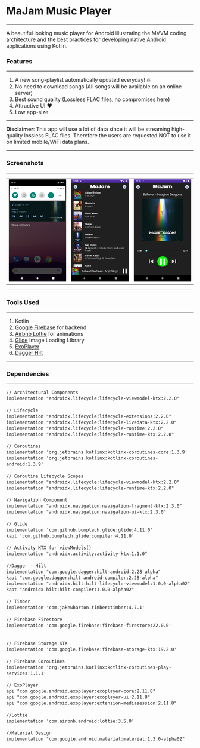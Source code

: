 # MaJam Music Player
------------
A beautiful looking music player for Android illustrating the MVVM coding architecture and the best practices for developing native Android applications using Kotlin.

### Features 

------------

1. A new song-playlist automatically updated everyday! :fire:
2. No need to download songs (All songs will be available on an online server)
3. Best sound quality (Lossless FLAC files, no compromises here)
4. Attractive UI :heart:
5. Low app-size

------------

**Disclaimer**: This app will use a lot of data since it will be streaming high-quality lossless FLAC files. Therefore the users are requested NOT to use it on limited mobile/WiFi data plans.

------------

### Screenshots

------------

| | | |
|:-------------------------:|:-------------------------:|:-------------------------:|
|<img width="1604" alt="screen shot 2017-08-07 at 12 18 15 pm" src="https://github.com/shubhamsinghshubham777/MaJam/blob/master/Screenshots/ForegroundService.png"> |  <img width="1604" alt="screen shot 2017-08-07 at 12 18 15 pm" src="https://github.com/shubhamsinghshubham777/MaJam/blob/master/Screenshots/HomeFragment.png">|<img width="1604" alt="screen shot 2017-08-07 at 12 18 15 pm" src="https://github.com/shubhamsinghshubham777/MaJam/blob/master/Screenshots/SongFragment.png">|

------------

### Tools Used

------------
1. Kotlin
2. [Google Firebase](https://firebase.google.com/ "Google Firebase") for backend
3. [Airbnb Lottie](https://airbnb.io/lottie/#/ "Airbnb Lottie") for animations
4. [Glide](https://github.com/bumptech/glide "Glide Image Loading Library") Image Loading Library
5. [ExoPlayer](https://github.com/google/ExoPlayer "Google ExoPlayer")
6. [Dagger Hilt](https://dagger.dev/hilt/ "Dagger Hilt")
------------

### Dependencies

------------
    // Architectural Components
    implementation "androidx.lifecycle:lifecycle-viewmodel-ktx:2.2.0"

    // Lifecycle
    implementation "androidx.lifecycle:lifecycle-extensions:2.2.0"
    implementation "androidx.lifecycle:lifecycle-livedata-ktx:2.2.0"
    implementation "androidx.lifecycle:lifecycle-runtime:2.2.0"
    implementation "androidx.lifecycle:lifecycle-runtime-ktx:2.2.0"

    // Coroutines
    implementation 'org.jetbrains.kotlinx:kotlinx-coroutines-core:1.3.9'
    implementation 'org.jetbrains.kotlinx:kotlinx-coroutines-android:1.3.9'

    // Coroutine Lifecycle Scopes
    implementation "androidx.lifecycle:lifecycle-viewmodel-ktx:2.2.0"
    implementation "androidx.lifecycle:lifecycle-runtime-ktx:2.2.0"

    // Navigation Component
    implementation "androidx.navigation:navigation-fragment-ktx:2.3.0"
    implementation "androidx.navigation:navigation-ui-ktx:2.3.0"

    // Glide
    implementation 'com.github.bumptech.glide:glide:4.11.0'
    kapt 'com.github.bumptech.glide:compiler:4.11.0'

    // Activity KTX for viewModels()
    implementation "androidx.activity:activity-ktx:1.1.0"

    //Dagger - Hilt
    implementation "com.google.dagger:hilt-android:2.28-alpha"
    kapt "com.google.dagger:hilt-android-compiler:2.28-alpha"
    implementation "androidx.hilt:hilt-lifecycle-viewmodel:1.0.0-alpha02"
    kapt "androidx.hilt:hilt-compiler:1.0.0-alpha02"

    // Timber
    implementation 'com.jakewharton.timber:timber:4.7.1'

    // Firebase Firestore
    implementation 'com.google.firebase:firebase-firestore:22.0.0'


    // Firebase Storage KTX
    implementation 'com.google.firebase:firebase-storage-ktx:19.2.0'

    // Firebase Coroutines
    implementation 'org.jetbrains.kotlinx:kotlinx-coroutines-play-services:1.1.1'

    // ExoPlayer
    api "com.google.android.exoplayer:exoplayer-core:2.11.8"
    api "com.google.android.exoplayer:exoplayer-ui:2.11.8"
    api "com.google.android.exoplayer:extension-mediasession:2.11.8"

    //Lottie
    implementation 'com.airbnb.android:lottie:3.5.0'
	
	//Material Design
    implementation "com.google.android.material:material:1.3.0-alpha02"
